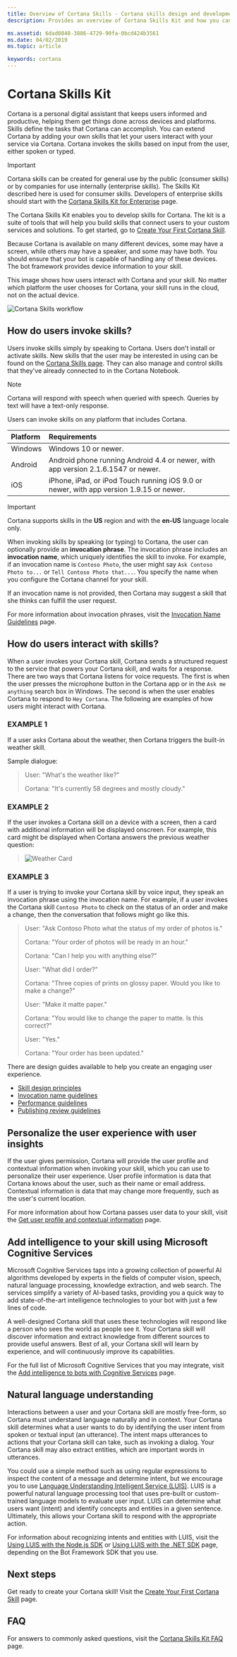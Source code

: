```yaml
---
title: Overview of Cortana Skills - Cortana skills design and development
description: Provides an overview of Cortana Skills Kit and how you can use it to extend Cortana so your users can use Cortana to interact with your service.

ms.assetid: 6dad0848-3886-4729-90fa-0bcd424b3561
ms.date: 04/02/2019
ms.topic: article

keywords: cortana
---
```


# Cortana Skills Kit

Cortana is a personal digital assistant that keeps users informed and productive, helping them get things done across devices and platforms. Skills define the tasks that Cortana can accomplish. You can extend Cortana by adding your own skills that let your users interact with your service via Cortana. Cortana invokes the skills based on input from the user, either spoken or typed.

>[!IMPORTANT]
>Cortana skills can be created for general use by the public (consumer skills) or by companies for use internally (enterprise skills). The Skills Kit described here is used for consumer skills. Developers of enterprise skills should start with the [Cortana Skills Kit for Enterprise](../enterprise/overview.md) page.

The Cortana Skills Kit enables you to develop skills for Cortana. The kit is a suite of tools that will help you build skills that connect users to your custom services and solutions. To get started, go to [Create Your First Cortana Skill](https://docs.microsoft.com/en-us/cortana/skills/get-started).

Because Cortana is available on many different devices, some may have a screen, while others may have a speaker, and some may have both. You should ensure that your bot is capable of handling any of these devices. The bot framework provides device information to your skill.

This image shows how users interact with Cortana and your skill. No matter which platform the user chooses for Cortana, your skill runs in the cloud, not on the actual device.

![Cortana Skills workflow](../media/images/workflow.png)  

## How do users invoke skills?  

Users invoke skills simply by speaking to Cortana. Users don't install or activate skills. New skills that the user may be interested in using can be found on the [Cortana Skills page](https://www.microsoft.com/en-us/windows/cortana/cortana-skills/). They can also manage and control skills that they've already connected to in the Cortana Notebook.

>[!NOTE]
> Cortana will respond with speech when queried with speech. Queries by text will have a text-only response.

Users can invoke skills on any platform that includes Cortana.

| Platform | Requirements |  
|:--- |:--- |  
| Windows | Windows 10 or newer. |  
|Android | Android phone running Android 4.4 or newer, with app version 2.1.6.1547 or newer. |  
| iOS | iPhone, iPad, or iPod Touch running iOS 9.0 or newer, with app version 1.9.15 or newer. |  

>[!IMPORTANT]
> Cortana supports skills in the **US** region and with the **en-US** language locale only.

When invoking skills by speaking (or typing) to Cortana, the user can optionally provide an **invocation phrase**. The invocation phrase includes an **invocation name**, which uniquely identifies the skill to invoke. For example, if an invocation name is `Contoso Photo`, the user might say `Ask Contoso Photo to...` or `Tell Contoso Photo that...`. You specify the name when you configure the Cortana channel for your skill.  

If an invocation name is not provided, then Cortana may suggest a skill that she thinks can fulfill the user request.

For more information about invocation phrases, visit the [Invocation Name Guidelines](https://docs.microsoft.com/en-us/cortana/skills/cortana-invocation-guidelines) page.

## How do users interact with skills?  

When a user invokes your Cortana skill, Cortana sends a structured request to the service that powers your Cortana skill, and waits for a response. There are two ways that Cortana listens for voice requests. The first is when the user presses the microphone button in the Cortana app or in the `Ask me anything` search box in Windows. The second is when the user enables Cortana to respond to `Hey Cortana`. The following are examples of how users might interact with Cortana.  

### EXAMPLE 1

If a user asks Cortana about the weather, then Cortana triggers the built-in weather skill.

Sample dialogue:

>User: "What's the weather like?"
>
>Cortana: "It's currently 58 degrees and mostly cloudy."

### EXAMPLE 2

If the user invokes a Cortana skill on a device with a screen, then a card with additional information will be displayed onscreen. For example, this card might be displayed when Cortana answers the previous weather question:

> ![Weather Card](../media/images/weather-card.png)  

### EXAMPLE 3

If a user is trying to invoke your Cortana skill by voice input, they speak an invocation phrase using the invocation name. For example, if a user invokes the Cortana skill `Contoso Photo` to check on the status of an order and make a change, then the conversation that follows might go like this.  
>
> User: "Ask Contoso Photo what the status of my order of photos is."
>
> Cortana: "Your order of photos will be ready in an hour."  
>
> Cortana: "Can I help you with anything else?"
>
> User: "What did I order?"
>
> Cortana: "Three copies of prints on glossy paper. Would you like to make a change?"
>
> User: "Make it matte paper."
>
> Cortana: "You would like to change the paper to matte. Is this correct?"
>
> User: "Yes."
>
> Cortana: "Your order has been updated."

There are design guides available to help you create an engaging user experience.

* [Skill design principles](./design-principles.md)  
* [Invocation name guidelines](./cortana-invocation-guidelines.md)  
* [Performance guidelines](./performance-guidelines.md)  
* [Publishing review guidelines](./skill-review-guidelines.md) 
<!-- * [Maintaining Your Cortana persona](./cortanas-persona.md)  This file was archived on 20-May-19 -->

## Personalize the user experience with user insights  

If the user gives permission, Cortana will provide the user profile and contextual information when invoking your skill, which you can use to personalize their user experience. User profile information is data that Cortana knows about the user, such as their name or email address. Contextual information is data that may change more frequently, such as the user's current location.

For more information about how Cortana passes user data to your skill, visit the [Get user profile and contextual information](./get-user-profile-context.md) page.  

## Add intelligence to your skill using Microsoft Cognitive Services  

Microsoft Cognitive Services taps into a growing collection of powerful AI algorithms developed by experts in the fields of computer vision, speech, natural language processing, knowledge extraction, and web search. The services simplify a variety of AI-based tasks, providing you a quick way to add state-of-the-art intelligence technologies to your bot with just a few lines of code.  

A well-designed Cortana skill that uses these technologies will respond like a person who sees the world as people see it. Your Cortana skill will discover information and extract knowledge from different sources to provide useful answers. Best of all, your Cortana skill will learn by experience, and will continuously improve its capabilities.  

For the full list of Microsoft Cognitive Services that you may integrate, visit the [Add intelligence to bots with Cognitive Services](https://docs.microsoft.com/azure/bot-service/bot-service-concept-intelligence?view=azure-bot-service-3.0) page.  

## Natural language understanding

Interactions between a user and your Cortana skill are mostly free-form, so Cortana must understand language naturally and in context. Your Cortana skill determines what a user wants to do by identifying the user intent from spoken or textual input (an utterance). The intent maps utterances to actions that your Cortana skill can take, such as invoking a dialog. Your Cortana skill may also extract entities, which are important words in utterances.

You could use a simple method such as using regular expressions to inspect the content of a message and determine intent, but we encourage you to use [Language Understanding Intelligent Service (LUIS)](https://www.luis.ai). LUIS is a powerful natural language processing tool that uses pre-built or custom-trained language models to evaluate user input. LUIS can determine what users want (intent) and identify concepts and entities in a given sentence. Ultimately, this allows your Cortana skill to respond with the appropriate action.

For information about recognizing intents and entities with LUIS, visit the  [Using LUIS with the Node.js SDK](https://docs.microsoft.com/azure/bot-service/nodejs/bot-builder-nodejs-recognize-intent-luis?view=azure-bot-service-3.0) or [Using LUIS with the .NET SDK](https://docs.microsoft.com/azure/bot-service/dotnet/bot-builder-dotnet-luis-dialogs?view=azure-bot-service-3.0) page, depending on the Bot Framework SDK that you use.

## Next steps  

Get ready to create your Cortana skill! Visit the [Create Your First Cortana Skill](./get-started.md) page.  

## FAQ
For answers to commonly asked questions, visit the [Cortana Skills Kit FAQ](https://docs.microsoft.com/en-us/cortana/skills/faq) page.  
